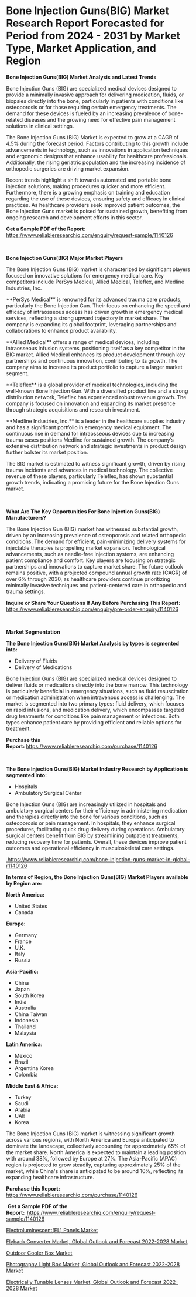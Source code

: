<p><h1>Bone Injection Guns(BIG) Market Research Report Forecasted for Period from 2024 -  2031 by Market Type, Market Application, and Region</h1></p><p><strong>Bone Injection Guns(BIG) Market Analysis and Latest Trends</strong></p>
<p><p>Bone Injection Guns (BIG) are specialized medical devices designed to provide a minimally invasive approach for delivering medication, fluids, or biopsies directly into the bone, particularly in patients with conditions like osteoporosis or for those requiring certain emergency treatments. The demand for these devices is fueled by an increasing prevalence of bone-related diseases and the growing need for effective pain management solutions in clinical settings.</p><p>The Bone Injection Guns (BIG) Market is expected to grow at a CAGR of 4.5% during the forecast period. Factors contributing to this growth include advancements in technology, such as innovations in application techniques and ergonomic designs that enhance usability for healthcare professionals. Additionally, the rising geriatric population and the increasing incidence of orthopedic surgeries are driving market expansion.</p><p>Recent trends highlight a shift towards automated and portable bone injection solutions, making procedures quicker and more efficient. Furthermore, there is a growing emphasis on training and education regarding the use of these devices, ensuring safety and efficacy in clinical practices. As healthcare providers seek improved patient outcomes, the Bone Injection Guns market is poised for sustained growth, benefiting from ongoing research and development efforts in this sector.</p></p>
<p><strong>Get a Sample PDF of the Report:&nbsp;</strong> <a href="https://www.reliableresearchiq.com/enquiry/request-sample/1140126?utm_campaign=100&utm_medium=2&utm_source=Github&utm_content=ia&utm_term=14102024&utm_id=bone-injection-gunsbig">https://www.reliableresearchiq.com/enquiry/request-sample/1140126</a></p>
<p>&nbsp;</p>
<p><strong>Bone Injection Guns(BIG) Major Market Players</strong></p>
<p><p>The Bone Injection Guns (BIG) market is characterized by significant players focused on innovative solutions for emergency medical care. Key competitors include PerSys Medical, Allied Medical, Teleflex, and Medline Industries, Inc.</p><p>**PerSys Medical** is renowned for its advanced trauma care products, particularly the Bone Injection Gun. Their focus on enhancing the speed and efficacy of intraosseous access has driven growth in emergency medical services, reflecting a strong upward trajectory in market share. The company is expanding its global footprint, leveraging partnerships and collaborations to enhance product availability.</p><p>**Allied Medical** offers a range of medical devices, including intraosseous infusion systems, positioning itself as a key competitor in the BIG market. Allied Medical enhances its product development through key partnerships and continuous innovation, contributing to its growth. The company aims to increase its product portfolio to capture a larger market segment.</p><p>**Teleflex** is a global provider of medical technologies, including the well-known Bone Injection Gun. With a diversified product line and a strong distribution network, Teleflex has experienced robust revenue growth. The company is focused on innovation and expanding its market presence through strategic acquisitions and research investment.</p><p>**Medline Industries, Inc.** is a leader in the healthcare supplies industry and has a significant portfolio in emergency medical equipment. The continuous rise in demand for intraosseous devices due to increasing trauma cases positions Medline for sustained growth. The company’s extensive distribution network and strategic investments in product design further bolster its market position.</p><p>The BIG market is estimated to witness significant growth, driven by rising trauma incidents and advances in medical technology. The collective revenue of these players, particularly Teleflex, has shown substantial growth trends, indicating a promising future for the Bone Injection Guns market.</p></p>
<p>&nbsp;</p>
<p><strong>What Are The Key Opportunities For Bone Injection Guns(BIG) Manufacturers?</strong></p>
<p><p>The Bone Injection Gun (BIG) market has witnessed substantial growth, driven by an increasing prevalence of osteoporosis and related orthopedic conditions. The demand for efficient, pain-minimizing delivery systems for injectable therapies is propelling market expansion. Technological advancements, such as needle-free injection systems, are enhancing patient compliance and comfort. Key players are focusing on strategic partnerships and innovations to capture market share. The future outlook remains positive, with a projected compound annual growth rate (CAGR) of over 6% through 2030, as healthcare providers continue prioritizing minimally invasive techniques and patient-centered care in orthopedic and trauma settings.</p></p>
<p><strong>Inquire or Share Your Questions If Any Before Purchasing This Report:</strong> <a href="https://www.reliableresearchiq.com/enquiry/pre-order-enquiry/1140126?utm_campaign=100&utm_medium=2&utm_source=Github&utm_content=ia&utm_term=14102024&utm_id=bone-injection-gunsbig">https://www.reliableresearchiq.com/enquiry/pre-order-enquiry/1140126</a></p>
<p>&nbsp;</p>
<p><strong>Market Segmentation</strong></p>
<p><strong>The Bone Injection Guns(BIG) Market Analysis by types is segmented into:</strong></p>
<p><ul><li>Delivery of Fluids</li><li>Delivery of Medications</li></ul></p>
<p><p>Bone Injection Guns (BIG) are specialized medical devices designed to deliver fluids or medications directly into the bone marrow. This technology is particularly beneficial in emergency situations, such as fluid resuscitation or medication administration when intravenous access is challenging. The market is segmented into two primary types: fluid delivery, which focuses on rapid infusions, and medication delivery, which encompasses targeted drug treatments for conditions like pain management or infections. Both types enhance patient care by providing efficient and reliable options for treatment.</p></p>
<p><strong>Purchase this Report:&nbsp;</strong><a href="https://www.reliableresearchiq.com/purchase/1140126?utm_campaign=100&utm_medium=2&utm_source=Github&utm_content=ia&utm_term=14102024&utm_id=bone-injection-gunsbig">https://www.reliableresearchiq.com/purchase/1140126</a></p>
<p>&nbsp;</p>
<p><strong>The Bone Injection Guns(BIG) Market Industry Research by Application is segmented into:</strong></p>
<p><ul><li>Hospitals</li><li>Ambulatory Surgical Center</li></ul></p>
<p><p>Bone Injection Guns (BIG) are increasingly utilized in hospitals and ambulatory surgical centers for their efficiency in administering medication and therapies directly into the bone for various conditions, such as osteoporosis or pain management. In hospitals, they enhance surgical procedures, facilitating quick drug delivery during operations. Ambulatory surgical centers benefit from BIG by streamlining outpatient treatments, reducing recovery time for patients. Overall, these devices improve patient outcomes and operational efficiency in musculoskeletal care settings.</p></p>
<p><a href="https://www.reliableresearchiq.com/bone-injection-guns-market-in-global-r1140126?utm_campaign=100&utm_medium=2&utm_source=Github&utm_content=ia&utm_term=14102024&utm_id=bone-injection-gunsbig">&nbsp;https://www.reliableresearchiq.com/bone-injection-guns-market-in-global-r1140126</a></p>
<p><strong>In terms of Region, the Bone Injection Guns(BIG) Market Players available by Region are:</strong></p>
<p>
    <p> <strong> North America: </strong>
        <ul>
            <li>United States</li>
            <li>Canada</li>
        </ul>
        </p> 
    <p> <strong> Europe: </strong>
        <ul>
            <li>Germany</li>
            <li>France</li>
            <li>U.K.</li>
            <li>Italy</li>
            <li>Russia</li>
        </ul>
        </p> 
    <p> <strong> Asia-Pacific: </strong>
        <ul>
            <li>China</li>
            <li>Japan</li>
            <li>South Korea</li>
            <li>India</li>
            <li>Australia</li>
            <li>China Taiwan</li>
            <li>Indonesia</li>
            <li>Thailand</li>
            <li>Malaysia</li>
        </ul>
        </p> 
    <p> <strong> Latin America: </strong>
        <ul>
            <li>Mexico</li>
            <li>Brazil</li>
            <li>Argentina Korea</li>
            <li>Colombia</li>
        </ul>
        </p> 
    <p> <strong> Middle East & Africa: </strong>
        <ul>
            <li>Turkey</li>
            <li>Saudi</li>
            <li>Arabia</li>
            <li>UAE</li>
            <li>Korea</li>
        </ul>
    </p>
    </p>
<p><p>The Bone Injection Guns (BIG) market is witnessing significant growth across various regions, with North America and Europe anticipated to dominate the landscape, collectively accounting for approximately 65% of the market share. North America is expected to maintain a leading position with around 38%, followed by Europe at 27%. The Asia-Pacific (APAC) region is projected to grow steadily, capturing approximately 25% of the market, while China's share is anticipated to be around 10%, reflecting its expanding healthcare infrastructure.</p></p>
<p><strong>Purchase this Report: </strong><a href="https://www.reliableresearchiq.com/purchase/1140126?utm_campaign=100&utm_medium=2&utm_source=Github&utm_content=ia&utm_term=14102024&utm_id=bone-injection-gunsbig">https://www.reliableresearchiq.com/purchase/1140126</a></p>
<p>&nbsp;<strong>Get a Sample PDF of the Report:&nbsp;&nbsp;</strong><a href="https://www.reliableresearchiq.com/enquiry/request-sample/1140126?utm_campaign=100&utm_medium=2&utm_source=Github&utm_content=ia&utm_term=14102024&utm_id=bone-injection-gunsbig">https://www.reliableresearchiq.com/enquiry/request-sample/1140126</a></p>
<p><strong></strong></p>
<p><p><a href="https://github.com/WayneGriffin411/Market-Research-Report-List-1/blob/main/electroluminescentel-panels-market.md?utm_campaign=100&utm_medium=2&utm_source=Github&utm_content=ia&utm_term=14102024&utm_id=bone-injection-gunsbig">Electroluminescent(EL) Panels Market</a></p><p><a href="https://www.linkedin.com/pulse/flyback-converter-market-global-outlook-forecast-2022-2028-trends-j25mf?utm_campaign=100&utm_medium=2&utm_source=Github&utm_content=ia&utm_term=14102024&utm_id=bone-injection-gunsbig">Flyback Converter Market, Global Outlook and Forecast 2022-2028 Market</a></p><p><a href="https://github.com/maximinauago/Market-Research-Report-List-1/blob/main/outdoor-cooler-box-market.md?utm_campaign=100&utm_medium=2&utm_source=Github&utm_content=ia&utm_term=14102024&utm_id=bone-injection-gunsbig">Outdoor Cooler Box Market</a></p><p><a href="https://www.linkedin.com/pulse/global-photography-light-box-market-outlook-forecast-2022-2028-0jutf?utm_campaign=100&utm_medium=2&utm_source=Github&utm_content=ia&utm_term=14102024&utm_id=bone-injection-gunsbig">Photography Light Box Market, Global Outlook and Forecast 2022-2028 Market</a></p><p><a href="https://www.linkedin.com/pulse/strategic-market-insights-global-electrically-tunable-lenses-zzcqf?utm_campaign=100&utm_medium=2&utm_source=Github&utm_content=ia&utm_term=14102024&utm_id=bone-injection-gunsbig">Electrically Tunable Lenses Market, Global Outlook and Forecast 2022-2028 Market</a></p></p>